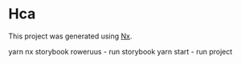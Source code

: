 

# Hca

This project was generated using [Nx](https://nx.dev).

yarn nx storybook roweruus - run storybook
yarn start - run project
